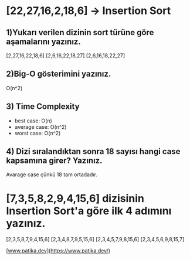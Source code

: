 # [22,27,16,2,18,6] -> Insertion Sort

## 1)Yukarı verilen dizinin sort türüne göre aşamalarını yazınız.

[2,27,16,22,18,6]
[2,6,16,22,18,27]
[2,6,16,18,22,27]

## 2)Big-O gösterimini yazınız.

O(n^2)

## 3) Time Complexity
- best case: O(n)
- average case: O(n^2)
- worst case: O(n^2)

## 4) Dizi sıralandıktan sonra 18 sayısı hangi case kapsamına girer? Yazınız.

Avarage case çünkü 18 tam ortadadır.

# [7,3,5,8,2,9,4,15,6] dizisinin Insertion Sort'a göre ilk 4 adımını yazınız.

[2,3,5,8,7,9,4,15,6]
[2,3,4,8,7,9,5,15,6]
[2,3,4,5,7,9,8,15,6]
[2,3,4,5,6,9,8,15,7]

[www.patika.dev](https://www.patika.dev/)